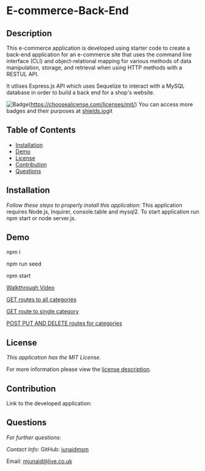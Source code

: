 # E-commerce-Back-End
## Description

This e-commerce application is developed using starter code to create a back-end application for an e-commerce site that uses the command line interface (CLI) and object-relational mapping for various methods of data manipulation, storage, and retrieval when using HTTP methods with a RESTUL API.

It utlises Express.js API which uses Sequelize to interact with a MySQL database in order to build a back end for a shop's website.



![Badge](https://img.shields.io/badge/license-MITLicense-brightorange)(https://choosealicense.com/licenses/mit/)
You can access more badges and their purposes at [shields.io](https://shields.io)git
## Table of Contents
  * [Installation](#installation)
  * [Demo](#demo)  
  * [License](#license)
  * [Contribution](#contribution)  
  * [Questions](#questions)  
## Installation

 _Follow these steps to properly install this application:_
This application requires Node.js, Inquirer, console.table and mysql2. To start application run npm start or node server.js.

## Demo
npm i

npm run seed

npm start


  [Walkthrough Video](https://www.loom.com/embed/459bfdad88d24bab829aab44c604521c)

  [GET routes to all categories](https://www.loom.com/embed/798d23fd436d4e8a9e6742b41732fb9c)

  [GET route to single category](https://www.loom.com/embed/b3007ba32f3941aaa53d35daa4817d1d)

  [POST PUT AND DELETE routes for categories](https://www.loom.com/embed/c95d56dd7f394380a738634de35e9d26)



## License

_This application has the MIT License._
      
  For more information please view the [license description](https://choosealicense.com/licenses/mit/).
  
## Contribution

Link to the developed application: 


## Questions

 _For further questions:_
  
  
  _Contact Info:_
  GitHub: [junaidmsm](https://github.com/g)

  Email: [mjunaid@live.co.uk](mailto:y)
